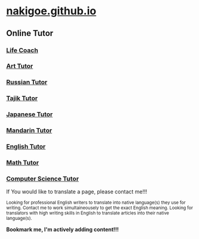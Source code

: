 <h1><a href="https://nakigoe.github.io" target="_blank">nakigoe.github.io</a></h1>
<h2><b>Online Tutor</b></h2>
<h3><a href="https://nakigoe.github.io/tutor/life.html">Life Coach</a></h3>
<h3><a href="https://nakigoe.github.io/tutor/art.html">Art Tutor</a></h3>
<h3><a href="https://nakigoe.github.io/tutor/russian.html">Russian Tutor</a></h3>
<h3><a href="https://nakigoe.github.io/tutor/tajik.html">Tajik Tutor</a></h3>
<h3><a href="https://nakigoe.github.io/tutor/japanese.html">Japanese Tutor</a></h3>
<h3><a href="https://nakigoe.github.io/tutor/mandarin.html">Mandarin Tutor</a></h3>
<h3><a href="https://nakigoe.github.io/tutor/english.html">English Tutor</a></h3>
<h3><a href="https://nakigoe.github.io/tutor/math.html">Math Tutor</a></h3>
<h3><a href="https://nakigoe.github.io/tutor/it.html">Computer Science Tutor</a></h3>
  
<p>If You would like to translate a page, please contact me!!!</p>
<p><small>Looking for professional English writers to translate into native language(s) they use for writing. Contact me to work simultaineousely to get the exact English meaning. Looking for translators with high writing skills in English to translate articles into their native language(s).</small></p>

<p><b>Bookmark me, I'm actively adding content!!!</b></p>
